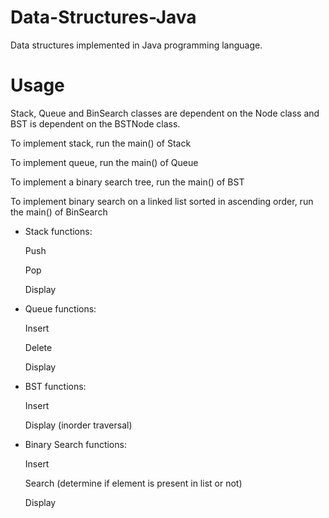 # Data-Structures-Java
Data structures implemented in Java programming language.

# Usage
Stack, Queue and BinSearch classes are dependent on the Node class and BST is dependent on the BSTNode class.

To implement stack, run the main() of Stack

To implement queue, run the main() of Queue

To implement a binary search tree, run the main() of BST

To implement binary search on a linked list sorted in ascending order, run the main() of BinSearch

- Stack functions:

  Push
  
  Pop
  
  Display
  
- Queue functions:

  Insert
  
  Delete
  
  Display
  
- BST functions:

  Insert
  
  Display (inorder traversal)
  
- Binary Search functions:

  Insert
  
  Search (determine if element is present in list or not)
  
  Display

